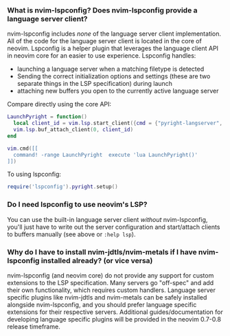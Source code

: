 ### What is nvim-lspconfig? Does nvim-lspconfig provide a language server client? 
nvim-lspconfig includes *none* of the language server client implementation. All of the code for the language server client is located in the core of neovim. Lspconfig is a helper plugin that leverages the language client API in neovim core for an easier to use experience. Lspconfig handles:

* launching a language server when a matching filetype is detected
* Sending the correct initialization options and settings (these are two separate things in the LSP specification) during launch
* attaching new buffers you open to the currently active language server

Compare directly using the core API:

```lua
LaunchPyright = function()
  local client_id = vim.lsp.start_client({cmd = {"pyright-langserver", "--stdio"}});
  vim.lsp.buf_attach_client(0, client_id)
end

vim.cmd([[
  command! -range LaunchPyright  execute 'lua LaunchPyright()'
]])
```

To using lspconfig:

```lua
require('lspconfig').pyright.setup()
```

### Do I need lspconfig to use neovim's LSP?

You can use the built-in language server client *without* nvim-lspconfig, you'll just have to write out the server configuration and start/attach clients to buffers manually (see above or `:help lsp`).

### Why do I have to install nvim-jdtls/nvim-metals if I have nvim-lspconfig installed already? (or vice versa)

nvim-lspconfig (and neovim core) do not provide any support for custom extensions to the LSP specification. Many servers go "off-spec" and add their own functionality, which requires custom handlers. Language server specific plugins like nvim-jdtls and nvim-metals can be safely installed alongside nvim-lspconfig, and you should prefer language specific extensions for their respective servers. Additional guides/documentation for developing language specific plugins will be provided in the neovim 0.7-0.8 release timeframe.